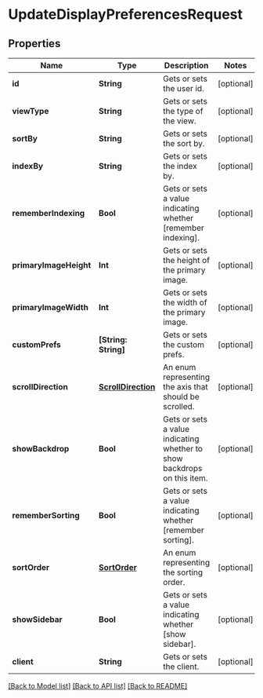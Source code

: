 # UpdateDisplayPreferencesRequest

## Properties
Name | Type | Description | Notes
------------ | ------------- | ------------- | -------------
**id** | **String** | Gets or sets the user id. | [optional] 
**viewType** | **String** | Gets or sets the type of the view. | [optional] 
**sortBy** | **String** | Gets or sets the sort by. | [optional] 
**indexBy** | **String** | Gets or sets the index by. | [optional] 
**rememberIndexing** | **Bool** | Gets or sets a value indicating whether [remember indexing]. | [optional] 
**primaryImageHeight** | **Int** | Gets or sets the height of the primary image. | [optional] 
**primaryImageWidth** | **Int** | Gets or sets the width of the primary image. | [optional] 
**customPrefs** | **[String: String]** | Gets or sets the custom prefs. | [optional] 
**scrollDirection** | [**ScrollDirection**](ScrollDirection.md) | An enum representing the axis that should be scrolled. | [optional] 
**showBackdrop** | **Bool** | Gets or sets a value indicating whether to show backdrops on this item. | [optional] 
**rememberSorting** | **Bool** | Gets or sets a value indicating whether [remember sorting]. | [optional] 
**sortOrder** | [**SortOrder**](SortOrder.md) | An enum representing the sorting order. | [optional] 
**showSidebar** | **Bool** | Gets or sets a value indicating whether [show sidebar]. | [optional] 
**client** | **String** | Gets or sets the client. | [optional] 

[[Back to Model list]](../README.md#documentation-for-models) [[Back to API list]](../README.md#documentation-for-api-endpoints) [[Back to README]](../README.md)


